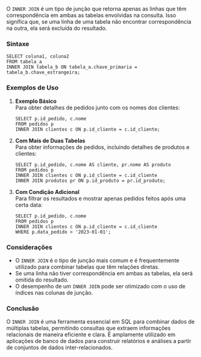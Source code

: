 O `INNER JOIN` é um tipo de junção que retorna apenas as linhas que têm correspondência em ambas as tabelas envolvidas na consulta. Isso significa que, se uma linha de uma tabela não encontrar correspondência na outra, ela será excluída do resultado.

### Sintaxe

```
SELECT coluna1, coluna2
FROM tabela_a
INNER JOIN tabela_b ON tabela_a.chave_primaria = tabela_b.chave_estrangeira;
```

### Exemplos de Uso

1. **Exemplo Básico**  
    Para obter detalhes de pedidos junto com os nomes dos clientes:
    
    ```
    SELECT p.id_pedido, c.nome
    FROM pedidos p
    INNER JOIN clientes c ON p.id_cliente = c.id_cliente;
    ```

2. **Com Mais de Duas Tabelas**  
    Para obter informações de pedidos, incluindo detalhes de produtos e clientes:
    
    ```
    SELECT p.id_pedido, c.nome AS cliente, pr.nome AS produto
    FROM pedidos p
    INNER JOIN clientes c ON p.id_cliente = c.id_cliente
    INNER JOIN produtos pr ON p.id_produto = pr.id_produto;
    ```

3. **Com Condição Adicional**  
    Para filtrar os resultados e mostrar apenas pedidos feitos após uma certa data:
    
    ```
    SELECT p.id_pedido, c.nome
    FROM pedidos p
    INNER JOIN clientes c ON p.id_cliente = c.id_cliente
    WHERE p.data_pedido > '2023-01-01';
    ```

### Considerações

- O `INNER JOIN` é o tipo de junção mais comum e é frequentemente utilizado para combinar tabelas que têm relações diretas.
- Se uma linha não tiver correspondência em ambas as tabelas, ela será omitida do resultado.
- O desempenho de um `INNER JOIN` pode ser otimizado com o uso de índices nas colunas de junção.

### Conclusão

O `INNER JOIN` é uma ferramenta essencial em SQL para combinar dados de múltiplas tabelas, permitindo consultas que extraem informações relacionais de maneira eficiente e clara. É amplamente utilizado em aplicações de banco de dados para construir relatórios e análises a partir de conjuntos de dados inter-relacionados.